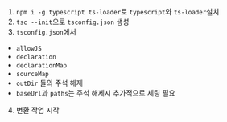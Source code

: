 1. `npm i -g typescript ts-loader`로 `typescript`와 `ts-loader`설치
2. `tsc --init`으로 `tsconfig.json` 생성
3. `tsconfig.json`에서

- `allowJS`
- `declaration`
- `declarationMap`
- `sourceMap`
- `outDir`
  들의 주석 해제
- `baseUrl`과 `paths`는 주석 해제시 추가적으로 세팅 필요

4. 변환 작업 시작
